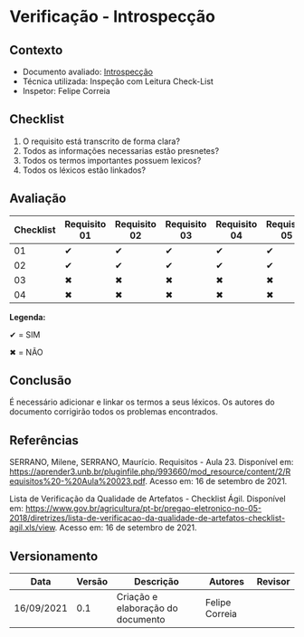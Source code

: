 # Verificação - Introspecção

## Contexto
* Documento avaliado: <a href="https://requisitos-de-software.github.io/2021.1-MetroDF/Elicitacao/introspeccao/">Introspecção</a>
* Técnica utilizada: Inspeção com Leitura Check-List
* Inspetor: Felipe Correia

## Checklist

01. O requisito está transcrito de forma clara?
02. Todos as informações necessarias estão presnetes?
04. Todos os termos importantes possuem lexicos?
03. Todos os léxicos estão linkados?


## Avaliação


|  Checklist | Requisito 01 | Requisito 02 | Requisito 03 | Requisito 04 | Requisito 05 |  Requisito 06 | Requisito 07 | Requisito 08 | Requisito 09 | Requisito 10 |    
| ---------- | ----------   | ----------   | ----------   | ----------   | ----------   | ----------    | ----------   | ----------   | ----------   | ----------   |
|     01     |     ✔        |     ✔        |     ✔        |     ✔        |     ✔        |      ✔        |     ✔        |     ✔        |     ✔        |     ✔        |
|     02     |     ✔        |     ✔        |     ✔        |     ✔        |     ✔        |      ✔        |     ✔        |     ✔        |     ✔        |     ✔        | 
|     03     |     ✖        |     ✖        |     ✖        |     ✖        |     ✖        |      ✖        |     ✖        |     ✖        |     ✖        |     ✖        |
|     04     |     ✖        |     ✖        |     ✖        |     ✖        |     ✖        |      ✖        |     ✖        |     ✖        |     ✖        |     ✖        |      

**Legenda:**

✔ = SIM 

✖ = NÃO

## Conclusão
É necessário adicionar e linkar os termos a seus léxicos. Os autores do documento corrigirão todos os problemas encontrados.


## Referências

SERRANO, Milene, SERRANO, Maurício. Requisitos - Aula 23. Disponível em: <https://aprender3.unb.br/pluginfile.php/993660/mod_resource/content/2/Requisitos%20-%20Aula%20023.pdf>. Acesso em: 16 de setembro de 2021.

Lista de Verificação da Qualidade de Artefatos - Checklist Ágil. Disponível em: <https://www.gov.br/agricultura/pt-br/pregao-eletronico-no-05-2018/diretrizes/lista-de-verificacao-da-qualidade-de-artefatos-checklist-agil.xls/view>.  Acesso em: 16 de setembro de 2021.

## Versionamento

| Data       | Versão | Descrição                                       | Autores          | Revisor          |
| ---------- | ------ | ---------------------------------------------   | ---------------- | ---------------- |
| 16/09/2021 |  0.1   | Criação e elaboração do documento               | Felipe Correia   |                  |
